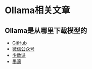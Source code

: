 # Ollama相关文章

## Ollama是从哪里下载模型的
- [GitHub](https://github.com/chenbridge/ollama-article/blob/main/Ollama%E6%98%AF%E4%BB%8E%E5%93%AA%E9%87%8C%E4%B8%8B%E8%BD%BD%E6%A8%A1%E5%9E%8B%E7%9A%84.md)
- [微信公众号](https://mp.weixin.qq.com/s/XPoI5ig7ayTaiQ-QtBy-RQ)
- [少数派](https://sspai.com/post/98212)
- [墨滴](https://www.mdnice.com/writing/a98efa92b0414743b0500c52cc60961d)
